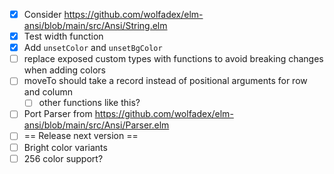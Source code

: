 - [X] Consider https://github.com/wolfadex/elm-ansi/blob/main/src/Ansi/String.elm
- [X] Test width function
- [X] Add `unsetColor` and `unsetBgColor`
- [ ] replace exposed custom types with functions to avoid breaking changes when adding colors
- [ ] moveTo should take a record instead of positional arguments for row and column
  - [ ] other functions like this?
- [ ] Port Parser from https://github.com/wolfadex/elm-ansi/blob/main/src/Ansi/Parser.elm
- [ ] == Release next version ==
- [ ] Bright color variants
- [ ] 256 color support?
